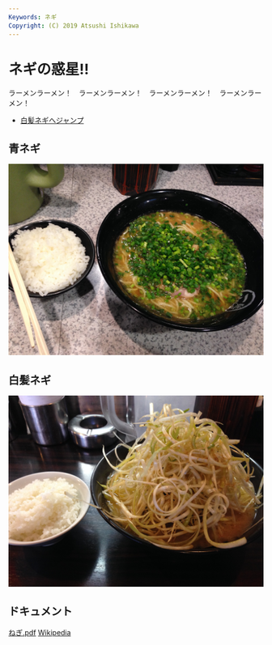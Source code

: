 ```yaml
---
Keywords: ネギ
Copyright: (C) 2019 Atsushi Ishikawa
---
```


# ネギの惑星!!

ラーメンラーメン！　ラーメンラーメン！　ラーメンラーメン！　ラーメンラーメン！　

* [白髪ネギへジャンプ](#white)

## 青ネギ

![青ネギ](./green_negi.jpg)

## <span id="white">白髪ネギ</span>

![](white_negi.jpg)

## ドキュメント
[ねぎ.pdf](ねぎ.pdf)
[Wikipedia](https://ja.wikipedia.org/wiki/%E3%83%8D%E3%82%AE)